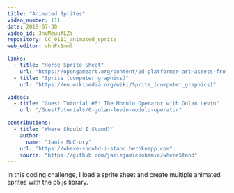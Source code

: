```yaml
---
title: "Animated Sprites"
video_number: 111
date: 2018-07-30
video_id: 3noMeuufLZY
repository: CC_0111_animated_sprite
web_editor: vhnFx1mml

links:
  - title: "Horse Sprite Sheet"
    url: "https://opengameart.org/content/2d-platformer-art-assets-from-horse-of-spring"
  - title: "Sprite (computer graphics)"
    url: "https://en.wikipedia.org/wiki/Sprite_(computer_graphics)"

videos:
  - title: "Guest Tutorial #6: The Modulo Operator with Golan Levin"
    url: "/GuestTutorials/6-golan-levin-modulo-operator"

contributions:
  - title: "Where Should I Stand?"
    author:
      name: "Jamie McCrory"
    url: "https://where-should-i-stand.herokuapp.com"
    source: "https://github.com/jamiejamiebobamie/whereStand"
---
```

In this coding challenge, I load a sprite sheet and create multiple animated sprites with the p5.js library.
